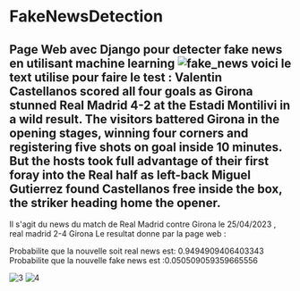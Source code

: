 # FakeNewsDetection
Page Web avec Django pour detecter fake news en utilisant machine learning 
![fake_news](https://github.com/haazelnuter/FakeNewsDetection/assets/96618018/240b156c-6eaa-4a58-8d92-70fff91bbef1)
voici le text utilise pour faire le test :
**Valentin Castellanos scored all four goals as Girona stunned Real Madrid 4-2 at the Estadi Montilivi in a wild result.
The visitors battered Girona in the opening stages, winning four corners and registering five shots on goal inside 10 minutes.
But the hosts took full advantage of their first foray into the Real half as left-back Miguel Gutierrez found Castellanos free inside the box, the striker heading home the opener.** 
------------------------------------------------------------------------------------------------
Il s'agit du news du match de Real Madrid contre Girona le 25/04/2023 , real madrid 2-4 Girona 
Le resultat donne par la page web : 

Probabilite que la nouvelle soit real news est: 0.9494909406403343
Probabilite que la nouvelle fake news est :0.050509059359665556

![3](https://github.com/haazelnuter/FakeNewsDetection/assets/96618018/e75231bb-c684-460b-8d9f-3096e2a9d528)
![4](https://github.com/haazelnuter/FakeNewsDetection/assets/96618018/6698a352-7617-457c-a2f3-e1c171aa0c44)


